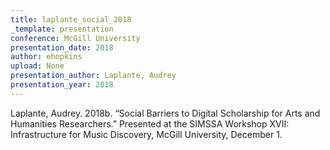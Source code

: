 ```yaml
---
title: laplante_social_2018
_template: presentation
conference: McGill University
presentation_date: 2018
author: ehopkins
upload: None
presentation_author: Laplante, Audrey
presentation_year: 2018
---
```

Laplante, Audrey. 2018b. “Social Barriers to Digital Scholarship for Arts and Humanities Researchers.” Presented at the SIMSSA Workshop XVII: Infrastructure for Music Discovery, McGill University, December 1.